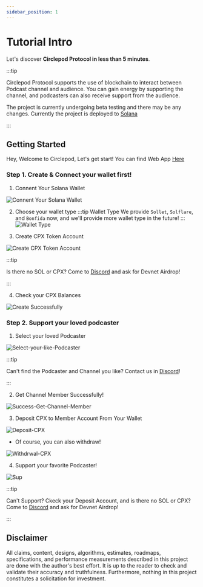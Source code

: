 ```yaml
---
sidebar_position: 1
---
```


# Tutorial Intro

Let's discover **Circlepod Protocol in less than 5 minutes**.

:::tip

Circlepod Protocol supports the use of blockchain to interact between Podcast channel and audience. You can gain energy by supporting the channel, and podcasters can also receive support from the audience.

The project is currently undergoing beta testing and there may be any changes. Currently the project is deployed to [Solana](https://solana.com/)

:::

## Getting Started

Hey, Welcome to Circlepod, Let's get start!
You can find Web App [Here](/docs/links)

### Step 1. Create & Connect your wallet first!
1. Connent Your Solana Wallet

![Connent Your Solana Wallet](/img/tutorial/connect-wallet.png)

2. Choose your wallet type
:::tip Wallet Type
We provide `Sollet`, `Solflare`, and `Bonfida` now, and we'll provide more wallet type in the future!
:::
![Wallet Type](/img/tutorial/wallet-type.png)

3. Create CPX Token Account

![Create CPX Token Account](/img/tutorial/create-wallet.png)

:::tip

Is there no SOL or CPX? Come to [Discord](https://discord.gg/4rTM9tRV8s) and ask for Devnet Airdrop!

:::

4. Check your CPX Balances

![Create Successfully](/img/tutorial/create-successfully.png)

### Step 2. Support your loved podcaster

1. Select your loved Podcaster

![Select-your-like-Podcaster](/img/channel/support/choose-this-channel.png)

:::tip

Can't find the Podcaster and Channel you like? Contact us in [Discord](https://discord.gg/6ACR6uDJTC)!

:::

2. Get Channel Member Successfully!

![Success-Get-Channel-Member](/img/tutorial/pool.png)

3. Deposit CPX to Member Account From Your Wallet

![Deposit-CPX](/img/tutorial/deposit.png)

* Of course, you can also withdraw!

![Withdrwal-CPX](/img/tutorial/withdraw.png)

4. Support your favorite Podcaster!

![Sup](/img/tutorial/sup-channel.png)

:::tip

Can't Support? Ckeck your Deposit Account, and is there no SOL or CPX? Come to [Discord](https://discord.gg/4rTM9tRV8s) and ask for Devnet Airdrop!

:::

## Disclaimer

All claims, content, designs, algorithms, estimates, roadmaps, specifications, and performance measurements described in this project are done with the author's best effort. It is up to the reader to check and validate their accuracy and truthfulness. Furthermore, nothing in this project constitutes a solicitation for investment.
